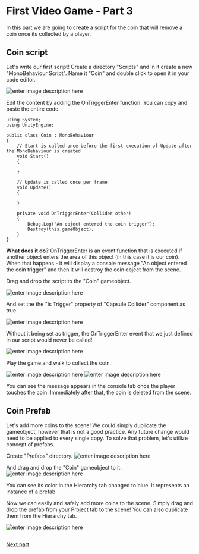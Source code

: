 # First Video Game - Part 3

In this part we are going to create a script for the coin that will remove a coin once its collected by a player.

## Coin script
Let's write our first script! Create a directory "Scripts" and in it create a new "MonoBehaviour Script".
Name it "Coin" and double click to open it in your code editor.

![enter image description here](https://i.imgur.com/jWWFQbO.gif)

Edit the content by adding the OnTriggerEnter function. You can copy and paste the entire code.

    using System;
	using UnityEngine;

	public class Coin : MonoBehaviour
	{
	    // Start is called once before the first execution of Update after the MonoBehaviour is created
	    void Start()
	    {
	        
	    }

	    // Update is called once per frame
	    void Update()
	    {
	        
	    }

	    private void OnTriggerEnter(Collider other)
	    {
		    Debug.Log("An object entered the coin trigger");
	        Destroy(this.gameObject);
	    }
	}

**What does it do?**
OnTriggerEnter is an event function that is executed if another object enters the area of this object (in this case it is our coin).
When that happens - it will display a console message "An object entered the coin trigger" and then it will destroy the coin object from the scene.

Drag and drop the script to the "Coin" gameobject.

![enter image description here](https://i.imgur.com/5m9KfaT.gif)

And set the the "Is Trigger" property of "Capsule Collider" component as true.

![enter image description here](https://i.imgur.com/gfn3Hb1.png)

Without it being set as trigger, the OnTriggerEnter event that we just defined in our script would never be called!

![enter image description here](https://i.imgur.com/MDdtHw6.png)

Play the game and walk to collect the coin.

![enter image description here](https://i.imgur.com/iGe1j22.gif)
![enter image description here](../assets/images/ss10.gif)

You can see the message appears in the console tab once the player touches the coin. Immediately after that, the coin is deleted from the scene.

## Coin Prefab
Let's add more coins to the scene! We could simply duplicate the gameobject, however that is not a good practice. Any future change would need to be applied to every single copy.
To solve that problem, let's utilize concept of prefabs.

Create "Prefabs" directory.
![enter image description here](https://i.imgur.com/4zzClYZ.png)

And drag and drop the "Coin" gameobject to it:
![enter image description here](https://i.imgur.com/YLWR9zy.gif)

You can see its color in the Hierarchy tab changed to blue. It represents an instance of a prefab.

Now we can easily and safely add more coins to the scene. Simply drag and drop the prefab from your Project tab to the scene! You can also duplicate them from the Hierarchy tab.

![enter image description here](https://i.imgur.com/NrP45Ck.gif)

##
[Next part](https://github.com/mobaradev/unity-basics-to-vr-tutorial/blob/main/chapter2/part4.md)